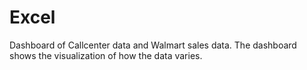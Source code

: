 # Excel
Dashboard of Callcenter data and Walmart sales data.
The dashboard shows the visualization of how the data varies.
